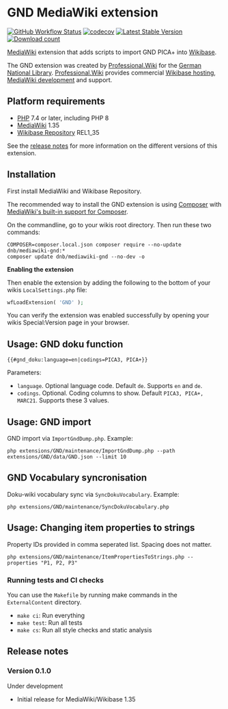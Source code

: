# GND MediaWiki extension

[![GitHub Workflow Status](https://img.shields.io/github/workflow/status/ProfessionalWiki/GND/CI/master)](https://github.com/ProfessionalWiki/GND/actions?query=workflow%3ACI)
[![codecov](https://codecov.io/gh/ProfessionalWiki/GND/branch/master/graph/badge.svg)](https://codecov.io/gh/ProfessionalWiki/GND)
[![Latest Stable Version](https://poser.pugx.org/dnb/mediawiki-gnd/version.png)](https://packagist.org/packages/dnb/mediawiki-gnd)
[![Download count](https://poser.pugx.org/dnb/mediawiki-gnd/d/total.png)](https://packagist.org/packages/dnb/mediawiki-gnd)

[MediaWiki] extension that adds scripts to import GND PICA+ into [Wikibase].

The GND extension was created by [Professional.Wiki] for the [German National Library]. [Professional.Wiki] provides commercial [Wikibase hosting], [MediaWiki development] and support.

## Platform requirements

* [PHP] 7.4 or later, including PHP 8
* [MediaWiki] 1.35
* [Wikibase Repository] REL1_35

See the [release notes](#release-notes) for more information on the different versions of this extension.

## Installation

First install MediaWiki and Wikibase Repository.

The recommended way to install the GND extension is using [Composer] with
[MediaWiki's built-in support for Composer][Composer install].

On the commandline, go to your wikis root directory. Then run these two commands:

```shell script
COMPOSER=composer.local.json composer require --no-update dnb/mediawiki-gnd:*
composer update dnb/mediawiki-gnd --no-dev -o
```

**Enabling the extension**

Then enable the extension by adding the following to the bottom of your wikis `LocalSettings.php` file:

```php
wfLoadExtension( 'GND' );
```

You can verify the extension was enabled successfully by opening your wikis Special:Version page in your browser.

## Usage: GND doku function

```
{{#gnd_doku:language=en|codings=PICA3, PICA+}}
```

Parameters:
* `language`. Optional language code. Default `de`. Supports `en` and `de`.
* `codings`. Optional. Coding columns to show. Default `PICA3, PICA+, MARC21`. Supports these 3 values.

## Usage: GND import

GND import via `ImportGndDump.php`. Example:

    php extensions/GND/maintenance/ImportGndDump.php --path extensions/GND/data/GND.json --limit 10

## GND Vocabulary syncronisation

Doku-wiki vocabulary sync via `SyncDokuVocabulary`. Example:

    php extensions/GND/maintenance/SyncDokuVocabulary.php

## Usage: Changing item properties to strings

Property IDs provided in comma seperated list. Spacing does not matter.

	php extensions/GND/maintenance/ItemPropertiesToStrings.php --properties "P1, P2, P3"

### Running tests and CI checks

You can use the `Makefile` by running make commands in the `ExternalContent` directory.

* `make ci`: Run everything
* `make test`: Run all tests
* `make cs`: Run all style checks and static analysis

## Release notes

### Version 0.1.0

Under development

* Initial release for MediaWiki/Wikibase 1.35

[Professional.Wiki]: https://professional.wiki
[Wikibase]: https://wikibase.consulting/what-is-wikibase/
[MediaWiki]: https://www.mediawiki.org
[PHP]: https://www.php.net
[Wikibase Repository]: https://www.mediawiki.org/wiki/Extension:Wikibase_Repository
[Composer]: https://getcomposer.org
[Composer install]: https://professional.wiki/en/articles/installing-mediawiki-extensions-with-composer
[MediaWiki development]: https://professional.wiki/en/mediawiki-development
[Wikibase hosting]: https://professional.wiki/en/hosting/wikibase
[German National Library]: https://www.dnb.de/EN/Home/home_node.html
